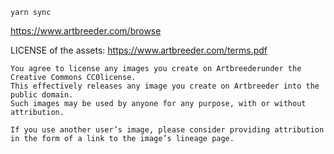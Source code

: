 
```
yarn sync
```

https://www.artbreeder.com/browse

LICENSE of the assets: https://www.artbreeder.com/terms.pdf
```
You agree to license any images you create on Artbreederunder the Creative Commons CC0license.
This effectively releases any image you create on Artbreeder into the public domain.
Such images may be used by anyone for any purpose, with or without attribution.

If you use another user’s image, please consider providing attribution in the form of a link to the image’s lineage page.
```
